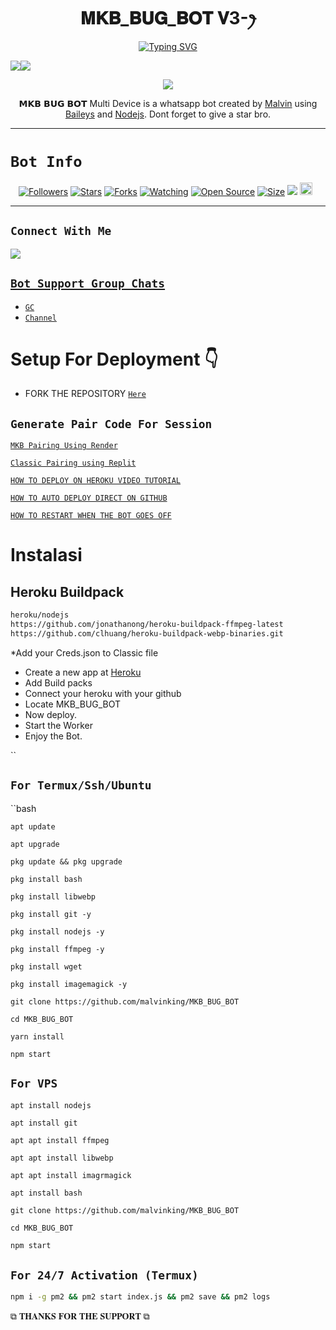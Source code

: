  

<h1 align="center">𝐌𝐊𝐁_𝐁𝐔𝐆_𝐁𝐎𝐓 𝐕3-ꫂ<br></h1>
<p align="center">
<a href="https://git.io/typing-svg"><img src="https://readme-typing-svg.demolab.com?font=Black+Ops+One&size=50&pause=1000&color=1BAFBAFF&center=true&width=910&height=100&lines=THANKS FOR CHOOSING ;𝕄𝕂𝔹_BUG_BOT;WHATSAPP+BUG+BOT;CREATED+BY+Malvin+King;RELEASED+29.06.24" alt="Typing SVG" /></a>
  </p>
  <a><img src='https://i.imgur.com/LyHic3i.gif'/></a><a><img src='https://i.imgur.com/LyHic3i.gif'/></a>
<p align="center">
<img src="https://telegra.ph/file/e653237d4be6ae8fb6921.jpg" />
</p>

<p align="center">
𝗠𝗞𝗕 𝗕𝗨𝗚 𝗕𝗢𝗧  Multi Device is a whatsapp bot created by <a href="https://github.com/malvinking" target="_blank">Malvin</a> using <a href="https://github.com/adiwajshing/Baileys" target="_blank">Baileys</a> and <a href="https://github.com/nodejs" target="_blank">Nodejs</a>. Dont forget to give a star bro.
</p>



------

# ```Bot Info```
<p align="center">
<a href="https://github.com/malvinking/followers"><img title="Followers" src="https://img.shields.io/github/followers/malvinking?color=red&style=flat-square"></a>
<a href="https://github.com/malvinking/Classic-v3-BUG/stargazers/"><img title="Stars" src="https://img.shields.io/github/stars/malvinking/MKB_BUG_BOT?color=blue&style=flat-square"></a>
<a href="https://github.com/malvinking/MKB_BUG_BOT/network/members"><img title="Forks" src="https://img.shields.io/github/forks/malvinking/MKB_BUG_BOT?color=red&style=flat-square"></a>
<a href="https://github.com/malvinking/MKB_BUG_BOT/watchers"><img title="Watching" src="https://img.shields.io/github/watchers/malvinking/MKB_BUG_BOT?label=Watchers&color=blue&style=flat-square"></a>
<a href="https://github.com/malvinking/MKB_BUG_BOT"><img title="Open Source" src="https://img.shields.io/badge/Author-Classic%20Bot%20Inc.-red?v=103"></a>
<a href="https://github.com/malvinking/MKB_BUG_BOT/"><img title="Size" src="https://img.shields.io/github/repo-size/malvinking/MKB_BUG_BOT?style=flat-square&color=green"></a>
<a href="https://hits.seeyoufarm.com"><img src="https://hits.seeyoufarm.com/api/count/incr/badge.svg?url=https%3A%2F%2Fgithub.com%2Fmalvinking %2FMKB_BUG_BOT&count_bg=%2379C83D&title_bg=%23555555&icon=probot.svg&icon_color=%2300FF6D&title=hits&edge_flat=false"/></a>
<a href="https://github.com/malvinking/MKB_BUG_BOT/graphs/commit-activity"><img height="20" src="https://img.shields.io/badge/Maintained%3F-yes-green.svg"></a>&nbsp;&nbsp;
</p>
<p align='center'>
    </p>

-------

## ```Connect With Me```
<p align="center">

<a href="https://whatsapp.com/channel/0029Vac8SosLY6d7CAFndv3Z"><img src="https://img.shields.io/badge/WhatsApp ?style=for-the-badge&logo=whatsapp&logoColor=white&link=httpshttps://https://whatsapp.com/channel/0029Vac8SosLY6d7CAFndv3Z" /><br>


## ```Bot Support Group Chats```

- [`GC`](https://whatsapp.com/channel/0029Vac8SosLY6d7CAFndv3Z)
- [`Channel`](https://whatsapp.com/channel/0029Vac8SosLY6d7CAFndv3Z)



# Setup For Deployment 👇

- FORK THE REPOSITORY [`Here`](https://github.com/malvinking/MKB_BUG_BOT/fork)

## `Generate Pair Code For Session`

[`MKB Pairing Using Render`](https://classic-v3-session.onrender.com)

[`Classic Pairing using Replit`](https://replit.com/@pesguru02/Classic-Pairing?s=app)

[`HOW TO DEPLOY ON HEROKU VIDEO TUTORIAL`](https://youtu.be/b5gpcwPvtgk?si=Ybg9m7gyDjh9gEwn)

[`HOW TO AUTO DEPLOY DIRECT ON GITHUB`](https://youtu.be/-aOIDVebImo?si=TTl9GayCy3VD5z85)

[`HOW TO RESTART WHEN THE BOT GOES OFF`](https://youtube.com/shorts/o0uLn17pRRs?si=i4VVlhSZLoFdk94u)

# Instalasi
## Heroku Buildpack
```bash
heroku/nodejs
https://github.com/jonathanong/heroku-buildpack-ffmpeg-latest
https://github.com/clhuang/heroku-buildpack-webp-binaries.git
```
*Add your Creds.json to Classic file
* Create a new app at [Heroku](heroku.com)
* Add Build packs
* Connect your heroku with your github
* Locate MKB_BUG_BOT 
* Now deploy.
* Start the Worker
* Enjoy the Bot.

``
## `For Termux/Ssh/Ubuntu`
``bash


```
apt update
```
```
apt upgrade
```
```
pkg update && pkg upgrade
```
```
pkg install bash
```
```
pkg install libwebp
```
```
pkg install git -y
```
```
pkg install nodejs -y
```
```
pkg install ffmpeg -y
```
```
pkg install wget
```
```
pkg install imagemagick -y
```
```
git clone https://github.com/malvinking/MKB_BUG_BOT 
```
```
cd MKB_BUG_BOT
```
```
yarn install
```
```
npm start
```
## `For VPS`
```bash
apt install nodejs
```
```
apt install git
```
```
apt apt install ffmpeg
```
```
apt apt install libwebp
```
```
apt apt install imagrmagick
```
```
apt install bash
```
```
git clone https://github.com/malvinking/MKB_BUG_BOT
```
```
cd MKB_BUG_BOT
```
```
npm start
```
## `For 24/7 Activation (Termux)`
```bash
npm i -g pm2 && pm2 start index.js && pm2 save && pm2 logs
```

 ⧉ 𝐓𝐇𝐀𝐍𝐊𝐒 𝐅𝐎𝐑 𝐓𝐇𝐄 𝐒𝐔𝐏𝐏𝐎𝐑𝐓 ⧉
